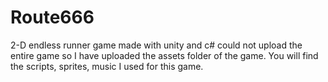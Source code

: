 # Route666
2-D endless runner game made with unity and c#
could not upload the entire game so I have uploaded the assets folder of the game. You will find the scripts, sprites, music I used for this game.
